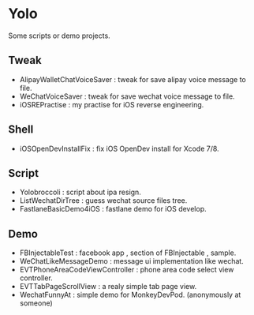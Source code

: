 # Yolo

Some scripts or demo projects.

## Tweak

- AlipayWalletChatVoiceSaver : tweak for save alipay voice message to file.
- WeChatVoiceSaver : tweak for save wechat voice message to file.
- iOSREPractise : my practise for iOS reverse engineering.

## Shell

- iOSOpenDevInstallFix : fix iOS OpenDev install for Xcode 7/8.

## Script

- Yolobroccoli : script about ipa resign.
- ListWechatDirTree : guess wechat source files tree.
- FastlaneBasicDemo4iOS : fastlane demo for iOS develop.

## Demo

- FBInjectableTest : facebook app , section of FBInjectable , sample.
- WeChatLikeMessageDemo : message ui implementation like wechat.
- EVTPhoneAreaCodeViewController : phone area code select view controller.
- EVTTabPageScrollView : a realy simple tab page view.
- WechatFunnyAt : simple demo for MonkeyDevPod. (anonymously at someone)
